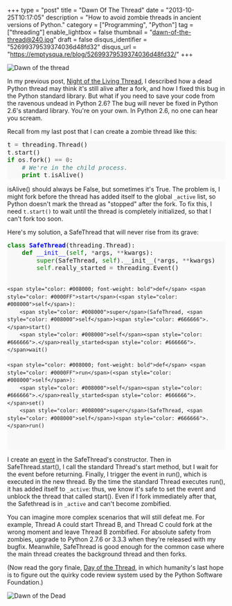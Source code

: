 +++
type = "post"
title = "Dawn Of The Thread"
date = "2013-10-25T10:17:05"
description = "How to avoid zombie threads in ancient versions of Python."
category = ["Programming", "Python"]
tag = ["threading"]
enable_lightbox = false
thumbnail = "dawn-of-the-thread@240.jpg"
draft = false
disqus_identifier = "52699379539374036d48fd32"
disqus_url = "https://emptysqua.re/blog/52699379539374036d48fd32/"
+++

<p><img style="display:block; margin-left:auto; margin-right:auto;" src="dawn-of-the-thread.jpg" alt="Dawn of the thread" title="Dawn of the thread" /></p>
<p>In my previous post, <a href="/blog/night-of-the-living-thread/">Night of the Living Thread</a>, I described how a dead Python thread may think it's still alive after a fork, and how I fixed this bug in the Python standard library. But what if you need to save your code from the ravenous undead in Python 2.6? The bug will never be fixed in Python 2.6's standard library. You're on your own. In Python 2.6, no one can hear you scream.</p>
<p>Recall from my last post that I can create a zombie thread like this:</p>
<div class="codehilite" style="background: #f8f8f8"><pre style="line-height: 125%">t <span style="color: #666666">=</span> threading<span style="color: #666666">.</span>Thread()
t<span style="color: #666666">.</span>start()
<span style="color: #008000; font-weight: bold">if</span> os<span style="color: #666666">.</span>fork() <span style="color: #666666">==</span> <span style="color: #666666">0</span>:
    <span style="color: #408080; font-style: italic"># We&#39;re in the child process.</span>
    <span style="color: #008000; font-weight: bold">print</span> t<span style="color: #666666">.</span>isAlive()
</pre></div>


<p>isAlive() should always be False, but sometimes it's True. The problem is, I might fork before the thread has added itself to the global <code>_active</code> list, so Python doesn't mark the thread as "stopped" after the fork. To fix this, I need <code>t.start()</code> to wait until the thread is completely initialized, so that I can't fork too soon.</p>
<p>Here's my solution, a SafeThread that will never rise from its grave:</p>
<div class="codehilite" style="background: #f8f8f8"><pre style="line-height: 125%"><span style="color: #008000; font-weight: bold">class</span> <span style="color: #0000FF; font-weight: bold">SafeThread</span>(threading<span style="color: #666666">.</span>Thread):
    <span style="color: #008000; font-weight: bold">def</span> <span style="color: #0000FF">__init__</span>(<span style="color: #008000">self</span>, <span style="color: #666666">*</span>args, <span style="color: #666666">**</span>kwargs):
        <span style="color: #008000">super</span>(SafeThread, <span style="color: #008000">self</span>)<span style="color: #666666">.</span>__init__(<span style="color: #666666">*</span>args, <span style="color: #666666">**</span>kwargs)
        <span style="color: #008000">self</span><span style="color: #666666">.</span>really_started <span style="color: #666666">=</span> threading<span style="color: #666666">.</span>Event()

    <span style="color: #008000; font-weight: bold">def</span> <span style="color: #0000FF">start</span>(<span style="color: #008000">self</span>):
        <span style="color: #008000">super</span>(SafeThread, <span style="color: #008000">self</span>)<span style="color: #666666">.</span>start()
        <span style="color: #008000">self</span><span style="color: #666666">.</span>really_started<span style="color: #666666">.</span>wait()

    <span style="color: #008000; font-weight: bold">def</span> <span style="color: #0000FF">run</span>(<span style="color: #008000">self</span>):
        <span style="color: #008000">self</span><span style="color: #666666">.</span>really_started<span style="color: #666666">.</span>set()
        <span style="color: #008000">super</span>(SafeThread, <span style="color: #008000">self</span>)<span style="color: #666666">.</span>run()
</pre></div>


<p>I create an <a href="http://docs.python.org/2/library/threading.html#event-objects">event</a> in the SafeThread's constructor. Then in SafeThread.start(), I call the standard Thread's start method, but I wait for the event before returning. Finally, I trigger the event in run(), which is executed in the new thread. By the time the standard Thread executes run(), it has added itself to <code>_active</code>: thus, we know it's safe to set the event and unblock the thread that called start(). Even if I fork immediately after that, the Safethread is in <code>_active</code> and can't become zombified.</p>
<p>You can imagine more complex scenarios that will still defeat me. For example, Thread A could start Thread B, and Thread C could fork at the wrong moment and leave Thread B zombified. For absolute safety from zombies, upgrade to Python 2.7.6 or 3.3.3 when they're released with my bugfix. Meanwhile, SafeThread is good enough for the common case where the main thread creates the background thread and then forks.</p>
<p>(Now read the gory finale, <a href="/blog/day-of-the-thread/">Day of the Thread</a>, in which humanity's last hope is to figure out the quirky code review system used by the Python Software Foundation.)</p>
<p><img style="display:block; margin-left:auto; margin-right:auto;" src="dawndead1.jpg" alt="Dawn of the Dead" title="Dawn of the Dead" /></p>
